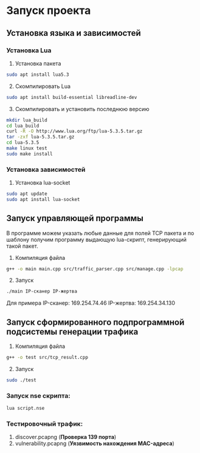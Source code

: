 # Запуск проекта
## Установка языка и зависимостей
### Установка Lua
1. Установка пакета
```bash
sudo apt install lua5.3
```

2. Скомпилировать Lua
```bash
sudo apt install build-essential libreadline-dev
```
3. Cкомпилировать и установить последнюю версию
```bash
mkdir lua_build
cd lua_build
curl -R -O http://www.lua.org/ftp/lua-5.3.5.tar.gz
tar -zxf lua-5.3.5.tar.gz
cd lua-5.3.5
make linux test
sudo make install
```
### Установка зависимостей
1. Установка lua-socket
```bash
sudo apt update
sudo apt install lua-socket
```

## Запуск управляющей программы
В программе можем указать любые данные для полей TCP пакета и по шаблону получим
программу выдающую lua-скрипт, генерирующий такой пакет.
1. Компиляция файла
```bash
g++ -o main main.cpp src/traffic_parser.cpp src/manage.cpp -lpcap
```
2. Запуск
```bash
./main IP-сканер IP-жертва
```
Для примера IP-сканер: 169.254.74.46 IP-жертва: 169.254.34.130

## Запуск сформированного подпрограммной подсистемы генерации трафика
1. Компиляция файла
```bash
g++ -o test src/tcp_result.cpp
```
2. Запуск
```bash
sudo ./test
```


### Запуск  nse скрипта:
```bash
lua script.nse
```

### Тестировочный трафик:
1. discover.pcapng (**Проверка 139 порта**)
2. vulnerability.pcapng (**Уязвимость нахождения MAC-адреса**)

